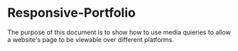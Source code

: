 # Responsive-Portfolio

The purpose of this document is to show how to use media quieries to allow a website's page to be viewable over different platforms.